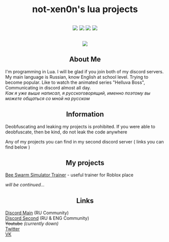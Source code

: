 <h1 align="center">not-xen0n's lua projects</h1>
<h2 align = "center">
<img src="https://img.shields.io/bitbucket/issues-raw/not-xen0n/Lua">
<img src="https://img.shields.io/github/last-commit/not-xen0n/Lua">
<img src="https://img.shields.io/github/followers/not-xen0n?style=social">
<img src="https://img.shields.io/github/stars/not-xen0n/Lua?style=social">
</h2>
<h2 align = "center">
<img src="https://i.imgur.com/2CrEDAD.gif?noredirect">
</h2>
<h2 align = "center">About Me</h2>

I'm programming in Lua. I will be glad if you join both of my discord servers. My main language is Russian, know English at school level. Trying to become popular. Like to watch the animated series "Helluva Boss", Communicating in discord almost all day.<br>
_Как я уже выше написал, я русскоговорящий, именно поэтому вы можете общаться со мной на русском_

<h2 align = "center">Information</h2>
<p>Deobfuscating and leaking my projects is prohibited. If you were able to deobfuscate, then be kind, do not leak the code anywhere</p>
<p>Any of my projects you can find in my second discord server ( links you can find below )</p>
<h2 align = "center">My projects</h2>
<p><a href = "https://github.com/not-xen0n/Lua/blob/main/bsstrainer.lua">Bee Swarm Simulator Trainer</a> - useful trainer for Roblox place</p>

_will be continued..._

<h2 align = "center">Links</h2>

[Discord Main](https://discord.gg/ppRjmhGvtD) (RU Community)<br>
[Discord Second](https://discord.gg/9vG8UJXuNf) (RU & ENG Community)<br>
~~Youtube~~ _(currently down)_<br>
[Twitter](https://twitter.com/not_xen0n)<br>
[VK](https://vk.com/not_xen0n)

